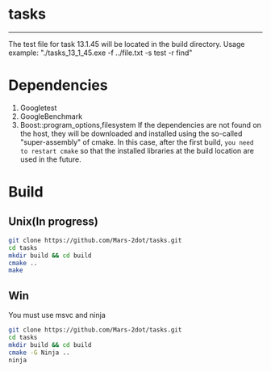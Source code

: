 # tasks
---  
The test file for task 13.1.45 will be located in the build directory. 
Usage example: "./tasks_13_1_45.exe -f ../file.txt -s test -r find" 
# **Dependencies**  
1) Googletest
2) GoogleBenchmark
3) Boost::program_options,filesystem
If the dependencies are not found on the host, they will be downloaded and installed using the so-called "super-assembly" of cmake. In this case, after the first build, `you need to restart cmake`  so that the installed libraries at the build location are used in the future.
# **Build**  
## Unix(In progress)   
```sh 
git clone https://github.com/Mars-2dot/tasks.git  
cd tasks  
mkdir build && cd build  
cmake ..  
make  
```
## Win
You must use msvc and ninja 
```sh
git clone https://github.com/Mars-2dot/tasks.git  
cd tasks
mkdir build && cd build
cmake -G Ninja ..  
ninja
```
